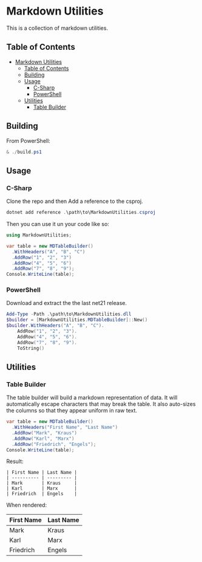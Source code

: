 # Markdown Utilities

This is a collection of markdown utilities.

## Table of Contents

- [Markdown Utilities](#markdown-utilities)
  - [Table of Contents](#table-of-contents)
  - [Building](#building)
  - [Usage](#usage)
    - [C-Sharp](#c-sharp)
    - [PowerShell](#powershell)
  - [Utilities](#utilities)
    - [Table Builder](#table-builder)

## Building

From PowerShell:

```powershell
& ./build.ps1
```

## Usage

### C-Sharp

Clone the repo and then Add a reference to the csproj.

```powershell
dotnet add reference .\path\to\MarkdownUtilities.csproj
```

Then you can use it un your code like so:

```csharp
using MarkdownUtilities;

var table = new MDTableBuilder()
  .WithHeaders("A", "B", "C")
  .AddRow("1", "2", "3")
  .AddRow("4", "5", "6")
  .AddRow("7", "8", "9");
Console.WriteLine(table);
```

### PowerShell

Download and extract the the last net21 release.

```powershell
Add-Type -Path .\path\to\MarkdownUtilities.dll
$builder = [MarkdownUtilities.MDTableBuilder]::New()
$builder.WithHeaders("A", "B", "C").
    AddRow("1", "2", "3").
    AddRow("4", "5", "6").
    AddRow("7", "8", "9").
    ToString()
```

## Utilities

### Table Builder

The table builder will build a markdown representation of data. It will automatically escape characters that may break the table. It also auto-sizes the columns so that they appear uniform in raw text.

```csharp
var table = new MDTableBuilder()
  .WithHeaders("First Name", "Last Name")
  .AddRow("Mark", "Kraus")
  .AddRow("Karl", "Marx")
  .AddRow("Friedrich", "Engels");
Console.WriteLine(table);
```

Result:

```text
| First Name | Last Name |
| ---------- | --------- |
| Mark       | Kraus     |
| Karl       | Marx      |
| Friedrich  | Engels    |
```

When rendered:

| First Name | Last Name |
| ---------- | --------- |
| Mark       | Kraus     |
| Karl       | Marx      |
| Friedrich  | Engels    |
